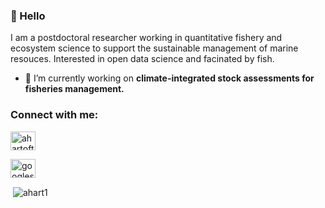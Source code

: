 ### 👋 Hello

I am a postdoctoral researcher working in quantitative fishery and ecosystem science to support the sustainable management of marine resouces. Interested in open data science and facinated by fish.



<!--

**ahart1/ahart1** is a ✨ _special_ ✨ repository because its `README.md` (this file) appears on your GitHub profile.



Here are some ideas to get you started:



- 🔭 I’m currently working on ...
- 🌱 I’m currently learning ...
- 👯 I’m looking to collaborate on ...
- 🤔 I’m looking for help with ...
- 💬 Ask me about ...
- 📫 How to reach me: ...
- 😄 Pronouns: ...
- ⚡ Fun fact: ...
-->



- 🔭 I’m currently working on **climate-integrated stock assessments for fisheries management.**

<h3 align="left">Connect with me:</h3>

<p align="left">
<a href="https://twitter.com/ahartofthesea" target="blank"><img align="center" src="https://raw.githubusercontent.com/rahuldkjain/github-profile-readme-generator/master/src/images/icons/Social/twitter.svg" alt="ahartofthesea" height="30" width="40" /></a>
</p>

<p align="left">
<a href="https://scholar.google.com/citations?user=9Ea9PWwAAAAJ&hl=en&oi=sra" target="blank"><img align="center" src="https://upload.wikimedia.org/wikipedia/commons/c/c7/Google_Scholar_logo.svg" alt="googlescholar" height="30" width="40" /></a>
</p>

<p>&nbsp;<img align="center" src="https://github-readme-stats.vercel.app/api?username=ahart1&show_icons=true&locale=en" alt="ahart1" /></p>
